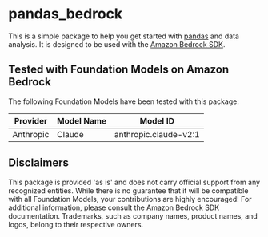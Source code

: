 # pandas_bedrock

This is a simple package to help you get started with [pandas](https://pandas.pydata.org/) and data analysis. It is designed to be used with the [Amazon Bedrock SDK](https://docs.aws.amazon.com/bedrock/latest/APIReference/welcome.html).

## Tested with Foundation Models on Amazon Bedrock

The following Foundation Models have been tested with this package:

| Provider | Model Name | Model ID | 
| --- | --- | --- |
| Anthropic | Claude | anthropic.claude-v2:1 |

## Disclaimers

This package is provided 'as is' and does not carry official support from any recognized entities. While there is no guarantee that it will be compatible with all Foundation Models, your contributions are highly encouraged! For additional information, please consult the Amazon Bedrock SDK documentation. Trademarks, such as company names, product names, and logos, belong to their respective owners.
